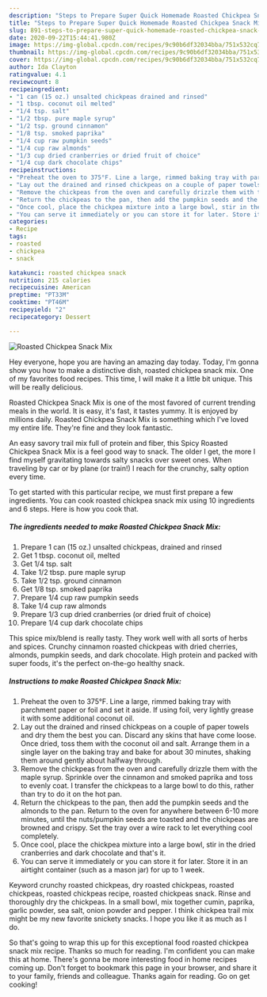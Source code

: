 ```yaml
---
description: "Steps to Prepare Super Quick Homemade Roasted Chickpea Snack Mix"
title: "Steps to Prepare Super Quick Homemade Roasted Chickpea Snack Mix"
slug: 891-steps-to-prepare-super-quick-homemade-roasted-chickpea-snack-mix
date: 2020-09-22T15:44:41.980Z
image: https://img-global.cpcdn.com/recipes/9c90b6df32034bba/751x532cq70/roasted-chickpea-snack-mix-recipe-main-photo.jpg
thumbnail: https://img-global.cpcdn.com/recipes/9c90b6df32034bba/751x532cq70/roasted-chickpea-snack-mix-recipe-main-photo.jpg
cover: https://img-global.cpcdn.com/recipes/9c90b6df32034bba/751x532cq70/roasted-chickpea-snack-mix-recipe-main-photo.jpg
author: Ida Clayton
ratingvalue: 4.1
reviewcount: 8
recipeingredient:
- "1 can (15 oz.) unsalted chickpeas drained and rinsed"
- "1 tbsp. coconut oil melted"
- "1/4 tsp. salt"
- "1/2 tbsp. pure maple syrup"
- "1/2 tsp. ground cinnamon"
- "1/8 tsp. smoked paprika"
- "1/4 cup raw pumpkin seeds"
- "1/4 cup raw almonds"
- "1/3 cup dried cranberries or dried fruit of choice"
- "1/4 cup dark chocolate chips"
recipeinstructions:
- "Preheat the oven to 375°F. Line a large, rimmed baking tray with parchment paper or foil and set it aside. If using foil, very lightly grease it with some additional coconut oil."
- "Lay out the drained and rinsed chickpeas on a couple of paper towels and dry them the best you can. Discard any skins that have come loose. Once dried, toss them with the coconut oil and salt. Arrange them in a single layer on the baking tray and bake for about 30 minutes, shaking them around gently about halfway through."
- "Remove the chickpeas from the oven and carefully drizzle them with the maple syrup. Sprinkle over the cinnamon and smoked paprika and toss to evenly coat. I transfer the chickpeas to a large bowl to do this, rather than try to do it on the hot pan."
- "Return the chickpeas to the pan, then add the pumpkin seeds and the almonds to the pan. Return to the oven for anywhere between 6-10 more minutes, until the nuts/pumpkin seeds are toasted and the chickpeas are browned and crispy. Set the tray over a wire rack to let everything cool completely."
- "Once cool, place the chickpea mixture into a large bowl, stir in the dried cranberries and dark chocolate and that&#39;s it."
- "You can serve it immediately or you can store it for later. Store it in an airtight container (such as a mason jar) for up to 1 week."
categories:
- Recipe
tags:
- roasted
- chickpea
- snack

katakunci: roasted chickpea snack 
nutrition: 215 calories
recipecuisine: American
preptime: "PT33M"
cooktime: "PT46M"
recipeyield: "2"
recipecategory: Dessert

---
```



![Roasted Chickpea Snack Mix](https://img-global.cpcdn.com/recipes/9c90b6df32034bba/751x532cq70/roasted-chickpea-snack-mix-recipe-main-photo.jpg)

Hey everyone, hope you are having an amazing day today. Today, I'm gonna show you how to make a distinctive dish, roasted chickpea snack mix. One of my favorites food recipes. This time, I will make it a little bit unique. This will be really delicious.

Roasted Chickpea Snack Mix is one of the most favored of current trending meals in the world. It is easy, it's fast, it tastes yummy. It is enjoyed by millions daily. Roasted Chickpea Snack Mix is something which I've loved my entire life. They're fine and they look fantastic.

An easy savory trail mix full of protein and fiber, this Spicy Roasted Chickpea Snack Mix is a feel good way to snack. The older I get, the more I find myself gravitating towards salty snacks over sweet ones. When traveling by car or by plane (or train!) I reach for the crunchy, salty option every time.


To get started with this particular recipe, we must first prepare a few ingredients. You can cook roasted chickpea snack mix using 10 ingredients and 6 steps. Here is how you cook that.

<!--inarticleads1-->

##### The ingredients needed to make Roasted Chickpea Snack Mix:

1. Prepare 1 can (15 oz.) unsalted chickpeas, drained and rinsed
1. Get 1 tbsp. coconut oil, melted
1. Get 1/4 tsp. salt
1. Take 1/2 tbsp. pure maple syrup
1. Take 1/2 tsp. ground cinnamon
1. Get 1/8 tsp. smoked paprika
1. Prepare 1/4 cup raw pumpkin seeds
1. Take 1/4 cup raw almonds
1. Prepare 1/3 cup dried cranberries (or dried fruit of choice)
1. Prepare 1/4 cup dark chocolate chips


This spice mix/blend is really tasty. They work well with all sorts of herbs and spices. Crunchy cinnamon roasted chickpeas with dried cherries, almonds, pumpkin seeds, and dark chocolate. High protein and packed with super foods, it&#39;s the perfect on-the-go healthy snack. 

<!--inarticleads2-->

##### Instructions to make Roasted Chickpea Snack Mix:

1. Preheat the oven to 375°F. Line a large, rimmed baking tray with parchment paper or foil and set it aside. If using foil, very lightly grease it with some additional coconut oil.
1. Lay out the drained and rinsed chickpeas on a couple of paper towels and dry them the best you can. Discard any skins that have come loose. Once dried, toss them with the coconut oil and salt. Arrange them in a single layer on the baking tray and bake for about 30 minutes, shaking them around gently about halfway through.
1. Remove the chickpeas from the oven and carefully drizzle them with the maple syrup. Sprinkle over the cinnamon and smoked paprika and toss to evenly coat. I transfer the chickpeas to a large bowl to do this, rather than try to do it on the hot pan.
1. Return the chickpeas to the pan, then add the pumpkin seeds and the almonds to the pan. Return to the oven for anywhere between 6-10 more minutes, until the nuts/pumpkin seeds are toasted and the chickpeas are browned and crispy. Set the tray over a wire rack to let everything cool completely.
1. Once cool, place the chickpea mixture into a large bowl, stir in the dried cranberries and dark chocolate and that&#39;s it.
1. You can serve it immediately or you can store it for later. Store it in an airtight container (such as a mason jar) for up to 1 week.


Keyword crunchy roasted chickpeas, dry roasted chickpeas, roasted chickpeas, roasted chickpeas recipe, roasted chickpeas snack. Rinse and thoroughly dry the chickpeas. In a small bowl, mix together cumin, paprika, garlic powder, sea salt, onion powder and pepper. I think chickpea trail mix might be my new favorite snickety snacks. I hope you like it as much as I do. 

So that's going to wrap this up for this exceptional food roasted chickpea snack mix recipe. Thanks so much for reading. I'm confident you can make this at home. There's gonna be more interesting food in home recipes coming up. Don't forget to bookmark this page in your browser, and share it to your family, friends and colleague. Thanks again for reading. Go on get cooking!
